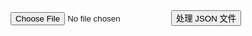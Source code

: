 <!DOCTYPE html>
<html lang="en">
<head>
    <meta charset="UTF-8">
    <title>JSON Replace Example</title>
</head>
<body>
    <input type="file" id="jsonFileInput">
    <button onclick="readAndReplace()">处理 JSON 文件</button>
    <script>
        function readAndReplace() {
            const fileInput = document.getElementById('jsonFileInput');
            const file = fileInput.files[0];
            if (!file) {
                alert('请先选择一个 JSON 文件。');
                return;
            }
            const reader = new FileReader();
            reader.onload = function (e) {
                let data = JSON.parse(e.target.result);
                function replaceSoundValues(obj) {
                    if (typeof obj === 'object' && obj!== null) {
                        for (let key in obj) {
                            if (obj[key] && typeof obj[key] === 'object') {
                                replaceSoundValues(obj[key]);
                            } else if (obj[key] === "item.use.on") {
                                obj[key] = 0;
                            } else if (obj[key] === 0) {
                                obj[key] = "item.use.on";
                            } else if (obj[key] === "note") {
                                obj[key] = 81;
                            } else if (obj[key] === 81) {
                                obj[key] = "note";
                            }
                        }
                    }
                }
                replaceSoundValues(data);
                const processedData = JSON.stringify(data);
                const blob = new Blob([processedData], { type: 'application/json' });
                const fileName = file.name.split('.')[0] + '-Lunar.json';
                const downloadLink = document.createElement('a');
                downloadLink.href = URL.createObjectURL(blob);
                downloadLink.download = fileName;
                downloadLink.click();
            };
            reader.readAsText(file);
        }
    </script>
</body>
</html>
